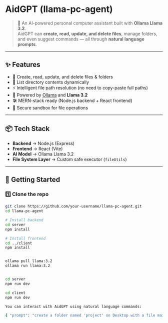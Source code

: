 # AidGPT (llama-pc-agent)

> 🚀 An AI-powered personal computer assistant built with **Ollama Llama 3.2**.  
> AidGPT can **create, read, update, and delete files**, manage folders, and even suggest commands — all through **natural language prompts**.

---

## ✨ Features
- 📝 Create, read, update, and delete files & folders  
- 📂 List directory contents dynamically  
- ⚡ Intelligent file path resolution (no need to copy-paste full paths)  
- 🤖 Powered by [Ollama](https://ollama.ai/) and **Llama 3.2**  
- 🛠️ MERN-stack ready (Node.js backend + React frontend)  
- 🔐 Secure sandbox for file operations  

---

## 📦 Tech Stack
- **Backend** → Node.js (Express)  
- **Frontend** → React (Vite)  
- **AI Model** → Ollama Llama 3.2  
- **File System Layer** → Custom safe executor (`fileUtils`)  

---

## 🚀 Getting Started

### 1️⃣ Clone the repo
```bash
git clone https://github.com/your-username/llama-pc-agent.git
cd llama-pc-agent

# Install backend
cd server
npm install

# Install frontend
cd ../client
npm install


ollama pull llama:3.2
ollama run llama:3.2


cd server
npm run dev

cd client
npm run dev

You can interact with AidGPT using natural language commands:

{ "prompt": "create a folder named 'project' on Desktop with a file main.py inside it" }


